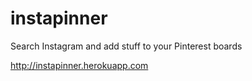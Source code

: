 # instapinner
Search Instagram and add stuff to your Pinterest boards

http://instapinner.herokuapp.com
